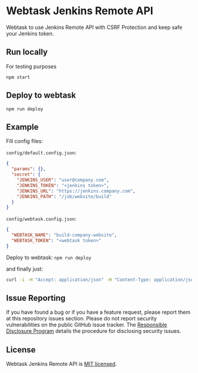 # Webtask Jenkins Remote API

Webtask to use Jenkins Remote API with CSRF Protection and keep safe your Jenkins token.

## Run locally

For testing purposes

`npm start`

## Deploy to webtask

`npm run deploy`

## Example

Fill config files:

`config/default.config.json`:
```json
{
  "params": {},
  "secret": {
    "JENKINS_USER": "user@company.com",
    "JENKINS_TOKEN": "<jenkins token>",
    "JENKINS_URL": "https://jenkins.company.com",
    "JENKINS_PATH": "/job/website/build"
  }
}

```
`config/webtask.config.json`:
```json
{
  "WEBTASK_NAME": "build-company-website",
  "WEBTASK_TOKEN": "<webtask token>"
}

```
Deploy to webtask: `npm run deploy`

and finally just:
```sh
curl -i -H "Accept: application/json" -H "Content-Type: application/json" -X GET https://webtask.it.auth0.com/api/run/wt-user/build-company-website
```

## Issue Reporting

If you have found a bug or if you have a feature request, please report them at this repository issues section. Please do not report security vulnerabilities on the public GitHub issue tracker. The [Responsible Disclosure Program](https://auth0.com/whitehat) details the procedure for disclosing security issues.

## License

Webtask Jenkins Remote API is [MIT licensed](./LICENSE.md).
